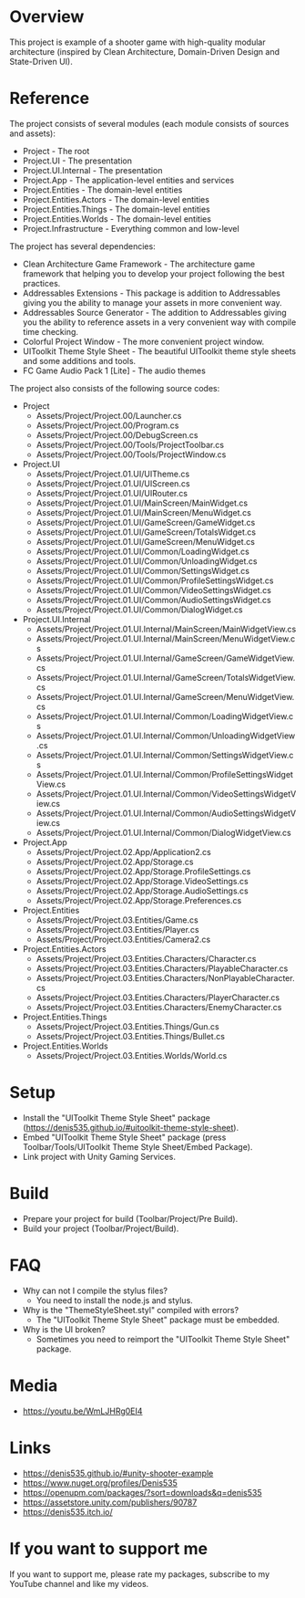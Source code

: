 # Overview
This project is example of a shooter game with high-quality modular architecture (inspired by Clean Architecture, Domain-Driven Design and State-Driven UI).

# Reference
The project consists of several modules (each module consists of sources and assets):
- Project                     - The root
- Project.UI                  - The presentation
- Project.UI.Internal         - The presentation
- Project.App                 - The application-level entities and services
- Project.Entities            - The domain-level entities
- Project.Entities.Actors     - The domain-level entities
- Project.Entities.Things     - The domain-level entities
- Project.Entities.Worlds     - The domain-level entities
- Project.Infrastructure      - Everything common and low-level

The project has several dependencies:
- Clean Architecture Game Framework - The architecture game framework that helping you to develop your project following the best practices.
- Addressables Extensions           - This package is addition to Addressables giving you the ability to manage your assets in more convenient way.
- Addressables Source Generator     - The addition to Addressables giving you the ability to reference assets in a very convenient way with compile time checking.
- Colorful Project Window           - The more convenient project window.
- UIToolkit Theme Style Sheet       - The beautiful UIToolkit theme style sheets and some additions and tools.
- FC Game Audio Pack 1 [Lite]       - The audio themes

The project also consists of the following source codes:
- Project
  - Assets/Project/Project.00/Launcher.cs
  - Assets/Project/Project.00/Program.cs
  - Assets/Project/Project.00/DebugScreen.cs
  - Assets/Project/Project.00/Tools/ProjectToolbar.cs
  - Assets/Project/Project.00/Tools/ProjectWindow.cs
- Project.UI
  - Assets/Project/Project.01.UI/UITheme.cs
  - Assets/Project/Project.01.UI/UIScreen.cs
  - Assets/Project/Project.01.UI/UIRouter.cs
  - Assets/Project/Project.01.UI/MainScreen/MainWidget.cs
  - Assets/Project/Project.01.UI/MainScreen/MenuWidget.cs
  - Assets/Project/Project.01.UI/GameScreen/GameWidget.cs
  - Assets/Project/Project.01.UI/GameScreen/TotalsWidget.cs
  - Assets/Project/Project.01.UI/GameScreen/MenuWidget.cs
  - Assets/Project/Project.01.UI/Common/LoadingWidget.cs
  - Assets/Project/Project.01.UI/Common/UnloadingWidget.cs
  - Assets/Project/Project.01.UI/Common/SettingsWidget.cs
  - Assets/Project/Project.01.UI/Common/ProfileSettingsWidget.cs
  - Assets/Project/Project.01.UI/Common/VideoSettingsWidget.cs
  - Assets/Project/Project.01.UI/Common/AudioSettingsWidget.cs
  - Assets/Project/Project.01.UI/Common/DialogWidget.cs
- Project.UI.Internal
  - Assets/Project/Project.01.UI.Internal/MainScreen/MainWidgetView.cs
  - Assets/Project/Project.01.UI.Internal/MainScreen/MenuWidgetView.cs
  - Assets/Project/Project.01.UI.Internal/GameScreen/GameWidgetView.cs
  - Assets/Project/Project.01.UI.Internal/GameScreen/TotalsWidgetView.cs
  - Assets/Project/Project.01.UI.Internal/GameScreen/MenuWidgetView.cs
  - Assets/Project/Project.01.UI.Internal/Common/LoadingWidgetView.cs
  - Assets/Project/Project.01.UI.Internal/Common/UnloadingWidgetView.cs
  - Assets/Project/Project.01.UI.Internal/Common/SettingsWidgetView.cs
  - Assets/Project/Project.01.UI.Internal/Common/ProfileSettingsWidgetView.cs
  - Assets/Project/Project.01.UI.Internal/Common/VideoSettingsWidgetView.cs
  - Assets/Project/Project.01.UI.Internal/Common/AudioSettingsWidgetView.cs
  - Assets/Project/Project.01.UI.Internal/Common/DialogWidgetView.cs
- Project.App
  - Assets/Project/Project.02.App/Application2.cs
  - Assets/Project/Project.02.App/Storage.cs
  - Assets/Project/Project.02.App/Storage.ProfileSettings.cs
  - Assets/Project/Project.02.App/Storage.VideoSettings.cs
  - Assets/Project/Project.02.App/Storage.AudioSettings.cs
  - Assets/Project/Project.02.App/Storage.Preferences.cs
- Project.Entities
  - Assets/Project/Project.03.Entities/Game.cs
  - Assets/Project/Project.03.Entities/Player.cs
  - Assets/Project/Project.03.Entities/Camera2.cs
- Project.Entities.Actors
  - Assets/Project/Project.03.Entities.Characters/Character.cs
  - Assets/Project/Project.03.Entities.Characters/PlayableCharacter.cs
  - Assets/Project/Project.03.Entities.Characters/NonPlayableCharacter.cs
  - Assets/Project/Project.03.Entities.Characters/PlayerCharacter.cs
  - Assets/Project/Project.03.Entities.Characters/EnemyCharacter.cs
- Project.Entities.Things
  - Assets/Project/Project.03.Entities.Things/Gun.cs
  - Assets/Project/Project.03.Entities.Things/Bullet.cs
- Project.Entities.Worlds
  - Assets/Project/Project.03.Entities.Worlds/World.cs

# Setup
- Install the "UIToolkit Theme Style Sheet" package (https://denis535.github.io/#uitoolkit-theme-style-sheet).
- Embed "UIToolkit Theme Style Sheet" package (press Toolbar/Tools/UIToolkit Theme Style Sheet/Embed Package).
- Link project with Unity Gaming Services.

# Build
- Prepare your project for build (Toolbar/Project/Pre Build).
- Build your project (Toolbar/Project/Build).

# FAQ
- Why can not I compile the stylus files?
    - You need to install the node.js and stylus.
- Why is the "ThemeStyleSheet.styl" compiled with errors?
    - The "UIToolkit Theme Style Sheet" package must be embedded.
- Why is the UI broken?
    - Sometimes you need to reimport the "UIToolkit Theme Style Sheet" package.

# Media
- https://youtu.be/WmLJHRg0EI4

# Links
- https://denis535.github.io/#unity-shooter-example
- https://www.nuget.org/profiles/Denis535
- https://openupm.com/packages/?sort=downloads&q=denis535
- https://assetstore.unity.com/publishers/90787
- https://denis535.itch.io/

# If you want to support me
If you want to support me, please rate my packages, subscribe to my YouTube channel and like my videos.
